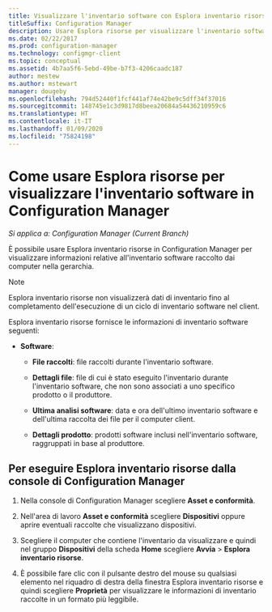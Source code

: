 ```yaml
---
title: Visualizzare l'inventario software con Esplora inventario risorse
titleSuffix: Configuration Manager
description: Usare Esplora risorse per visualizzare l'inventario software in Configuration Manager.
ms.date: 02/22/2017
ms.prod: configuration-manager
ms.technology: configmgr-client
ms.topic: conceptual
ms.assetid: 4b7aa5f6-5ebd-49be-b7f3-4206caadc187
author: mestew
ms.author: mstewart
manager: dougeby
ms.openlocfilehash: 794d52440f1fcf441af74e42be9c5dff34f37016
ms.sourcegitcommit: 148745e1c3d9817d8beea20684a54436210959c6
ms.translationtype: HT
ms.contentlocale: it-IT
ms.lasthandoff: 01/09/2020
ms.locfileid: "75824198"
---
```

# <a name="how-to-use-resource-explorer-to-view-software-inventory-in-configuration-manager"></a>Come usare Esplora risorse per visualizzare l'inventario software in Configuration Manager

*Si applica a: Configuration Manager (Current Branch)*

È possibile usare Esplora inventario risorse in Configuration Manager per visualizzare informazioni relative all'inventario software raccolto dai computer nella gerarchia.  

> [!NOTE]  
>  Esplora inventario risorse non visualizzerà dati di inventario fino al completamento dell'esecuzione di un ciclo di inventario software nel client.  

 Esplora inventario risorse fornisce le informazioni di inventario software seguenti:  

-   **Software**:  

    -   **File raccolti**: file raccolti durante l'inventario software.  

    -   **Dettagli file**: file di cui è stato eseguito l'inventario durante l'inventario software, che non sono associati a uno specifico prodotto o il produttore.  

    -   **Ultima analisi software**: data e ora dell'ultimo inventario software e dell'ultima raccolta dei file per il computer client.  

    -   **Dettagli prodotto**: prodotti software inclusi nell'inventario software, raggruppati in base al produttore.  

## <a name="to-run-resource-explorer-from-the-configuration-manager-console"></a>Per eseguire Esplora inventario risorse dalla console di Configuration Manager  

1.  Nella console di Configuration Manager scegliere **Asset e conformità**.

2.  Nell'area di lavoro **Asset e conformità** scegliere **Dispositivi** oppure aprire eventuali raccolte che visualizzano dispositivi.  

3.  Scegliere il computer che contiene l'inventario da visualizzare e quindi nel gruppo **Dispositivi** della scheda **Home** scegliere **Avvia** > **Esplora inventario risorse**.

4.  È possibile fare clic con il pulsante destro del mouse su qualsiasi elemento nel riquadro di destra della finestra Esplora inventario risorse e quindi scegliere **Proprietà** per visualizzare le informazioni di inventario raccolte in un formato più leggibile.  
 
